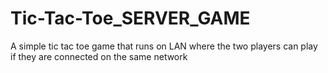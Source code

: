 # Tic-Tac-Toe_SERVER_GAME

A simple tic tac toe game that runs on LAN where the two players can play if they are connected on the same network
